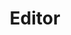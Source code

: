 ---
title: Editor
linkTitle: Editor
description: "eGovFrame Editor는 전자정부 개발 도구 통합을 위한 개방형 플랫폼으로, IDE(Integrated Development Environment) 기반으로 Edit 기능을 제공한다."
url: /egovframe-development/implementation-tool/editor
menu:
  depth:
    weight: 1
    parent: "implementation-tool"
    identifier: "editor"
---
